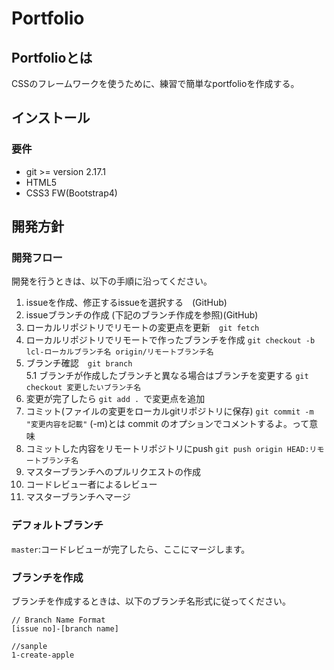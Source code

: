 # Portfolio

## Portfolioとは
CSSのフレームワークを使うために、練習で簡単なportfolioを作成する。

## インストール

### 要件
 - git >= version 2.17.1
 - HTML5
 - CSS3 FW(Bootstrap4)


## 開発方針

### 開発フロー
開発を行うときは、以下の手順に沿ってください。
1. issueを作成、修正するissueを選択する　(GitHub)
1. issueブランチの作成 (下記のブランチ作成を参照)(GitHub)
1. ローカルリポジトリでリモートの変更点を更新　`git fetch`
1. ローカルリポジトリでリモートで作ったブランチを作成 `git checkout -b lcl-ローカルブランチ名 origin/リモートブランチ名`
1. ブランチ確認　`git branch`<br>
5.1 ブランチが作成したブランチと異なる場合はブランチを変更する `git checkout 変更したいブランチ名`
1. 変更が完了したら `git add . `で変更点を追加
1. コミット(ファイルの変更をローカルgitリポジトリに保存) `git commit -m "変更内容を記載"` (-m)とは commit のオプションでコメントするよ。って意味
1. コミットした内容をリモートリポジトリにpush `git push origin HEAD:リモートブランチ名`
1. マスターブランチへのプルリクエストの作成
1. コードレビュー者によるレビュー
1. マスターブランチへマージ

### デフォルトブランチ
`master`:コードレビューが完了したら、ここにマージします。


### ブランチを作成
ブランチを作成するときは、以下のブランチ名形式に従ってください。

```
// Branch Name Format
[issue no]-[branch name]

//sanple
1-create-apple
```


